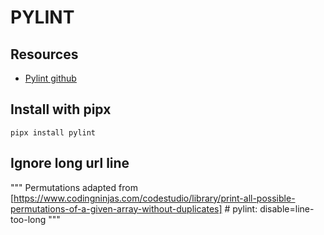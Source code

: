 # PYLINT

## Resources

- [Pylint github](https://github.com/PyCQA/pylint)

## Install with pipx

```console
pipx install pylint
```

## Ignore long url line

""" Permutations
adapted from [https://www.codingninjas.com/codestudio/library/print-all-possible-permutations-of-a-given-array-without-duplicates] # pylint: disable=line-too-long
"""
